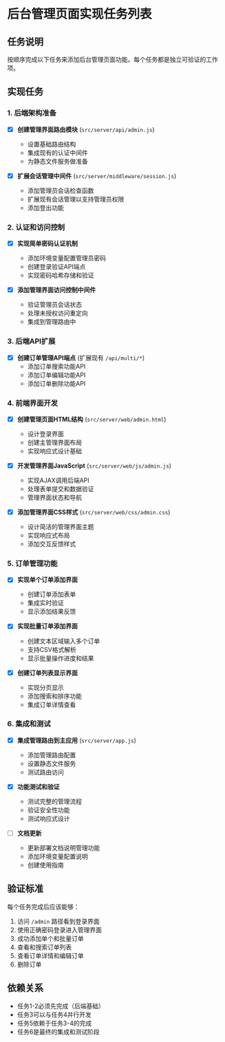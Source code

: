 # 后台管理页面实现任务列表

## 任务说明
按顺序完成以下任务来添加后台管理页面功能。每个任务都是独立可验证的工作项。

## 实现任务

### 1. 后端架构准备
- [x] **创建管理界面路由模块** (`src/server/api/admin.js`)
  - 设置基础路由结构
  - 集成现有的认证中间件
  - 为静态文件服务做准备

- [x] **扩展会话管理中间件** (`src/server/middleware/session.js`)
  - 添加管理员会话检查函数
  - 扩展现有会话管理以支持管理员权限
  - 添加登出功能

### 2. 认证和访问控制
- [x] **实现简单密码认证机制**
  - 添加环境变量配置管理员密码
  - 创建登录验证API端点
  - 实现密码哈希存储和验证

- [x] **添加管理界面访问控制中间件**
  - 验证管理员会话状态
  - 处理未授权访问重定向
  - 集成到管理路由中

### 3. 后端API扩展
- [x] **创建订单管理API端点** (扩展现有 `/api/multi/*`)
  - 添加订单搜索功能API
  - 添加订单编辑功能API
  - 添加订单删除功能API

### 4. 前端界面开发
- [x] **创建管理页面HTML结构** (`src/server/web/admin.html`)
  - 设计登录界面
  - 创建主管理界面布局
  - 实现响应式设计基础

- [x] **开发管理界面JavaScript** (`src/server/web/js/admin.js`)
  - 实现AJAX调用后端API
  - 处理表单提交和数据验证
  - 管理界面状态和导航

- [x] **添加管理界面CSS样式** (`src/server/web/css/admin.css`)
  - 设计简洁的管理界面主题
  - 实现响应式布局
  - 添加交互反馈样式

### 5. 订单管理功能
- [x] **实现单个订单添加界面**
  - 创建订单添加表单
  - 集成实时验证
  - 显示添加结果反馈

- [x] **实现批量订单添加界面**
  - 创建文本区域输入多个订单
  - 支持CSV格式解析
  - 显示批量操作进度和结果

- [x] **创建订单列表显示界面**
  - 实现分页显示
  - 添加搜索和排序功能
  - 集成订单详情查看

### 6. 集成和测试
- [x] **集成管理路由到主应用** (`src/server/app.js`)
  - 添加管理路由配置
  - 设置静态文件服务
  - 测试路由访问

- [x] **功能测试和验证**
  - 测试完整的管理流程
  - 验证安全性功能
  - 测试响应式设计

- [ ] **文档更新**
  - 更新部署文档说明管理功能
  - 添加环境变量配置说明
  - 创建使用指南

## 验证标准
每个任务完成后应该能够：
1. 访问 `/admin` 路径看到登录界面
2. 使用正确密码登录进入管理界面
3. 成功添加单个和批量订单
4. 查看和搜索订单列表
5. 查看订单详情和编辑订单
6. 删除订单

## 依赖关系
- 任务1-2必须先完成（后端基础）
- 任务3可以与任务4并行开发
- 任务5依赖于任务3-4的完成
- 任务6是最终的集成和测试阶段